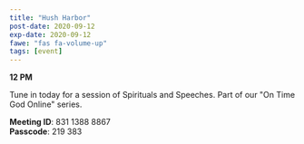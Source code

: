 ```yaml
---
title: "Hush Harbor"
post-date: 2020-09-12
exp-date: 2020-09-12
fawe: "fas fa-volume-up"
tags: [event]
---
```

**12 PM**

Tune in today for a session of Spirituals and Speeches. Part of our "On Time God Online" series.

<p class="text-danger"><b>Meeting ID</b>: 831 1388 8867
<br>
<b>Passcode</b>: 219 383
</p>